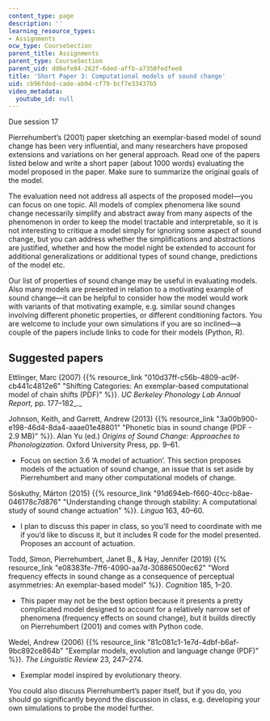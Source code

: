 ```yaml
---
content_type: page
description: ''
learning_resource_types:
- Assignments
ocw_type: CourseSection
parent_title: Assignments
parent_type: CourseSection
parent_uid: dd6efe84-262f-6ded-affb-a7350fedfee8
title: 'Short Paper 3: Computational models of sound change'
uid: cb96fded-cade-ab94-cf79-bcf7e33437b5
video_metadata:
  youtube_id: null
---
```


Due session 17

Pierrehumbert’s (2001) paper sketching an exemplar-based model of sound change has been very influential, and many researchers have proposed extensions and variations on her general approach. Read one of the papers listed below and write a short paper (about 1000 words) evaluating the model proposed in the paper. Make sure to summarize the original goals of the model.

The evaluation need not address all aspects of the proposed model—you can focus on one topic. All models of complex phenomena like sound change necessarily simplify and abstract away from many aspects of the phenomenon in order to keep the model tractable and interpretable, so it is not interesting to critique a model simply for ignoring some aspect of sound change, but you can address whether the simplifications and abstractions are justified, whether and how the model night be extended to account for additional generalizations or additional types of sound change, predictions of the model etc.

Our list of properties of sound change may be useful in evaluating models. Also many models are presented in relation to a motivating example of sound change—it can be helpful to consider how the model would work with variants of that motivating example, e.g. similar sound changes involving different phonetic properties, or different conditioning factors. You are welcome to include your own simulations if you are so inclined—a couple of the papers include links to code for their models (Python, R).

Suggested papers
----------------

Ettlinger, Marc (2007) {{% resource_link "010d37ff-c56b-4809-ac9f-cb441c4812e6" "Shifting Categories: An exemplar-based computational model of chain shifts (PDF)" %}}. _UC Berkeley Phonology Lab Annual Report,_ pp. 177–182_._

Johnson, Keith, and Garrett, Andrew (2013) {{% resource_link "3a00b900-e198-46d4-8da4-aaae01e48801" "Phonetic bias in sound change (PDF - 2.9 MB)" %}}. Alan Yu (ed.) _Origins of Sound Change: Approaches to Phonologization._ Oxford University Press, pp. 9–61.

*   Focus on section 3.6 ‘A model of actuation’. This section proposes models of the actuation of sound change, an issue that is set aside by Pierrehumbert and many other computational models of change.

Sóskuthy, Márton (2015) {{% resource_link "91d694eb-f660-40cc-b8ae-046178c7d876" "Understanding change through stability: A computational study of sound change actuation" %}}. _Lingua_ 163, 40–60.

*   I plan to discuss this paper in class, so you’ll need to coordinate with me if you’d like to discuss it, but it includes R code for the model presented. Proposes an account of actuation.

Todd, Simon, Pierrehumbert, Janet B., & Hay, Jennifer (2019) {{% resource_link "e08383fe-7ff6-4090-aa7d-30886500ec62" "Word frequency effects in sound change as a consequence of perceptual asymmetries: An exemplar-based model" %}}. _Cognition_ 185, 1–20.

*   This paper may not be the best option because it presents a pretty complicated model designed to account for a relatively narrow set of phenomena (frequency effects on sound change), but it builds directly on Pierrehumbert (2001) and comes with Python code.

Wedel, Andrew (2006) {{% resource_link "81c081c1-1e7d-4dbf-b6af-9bc892ce864b" "Exemplar models, evolution and language change (PDF)" %}}. _The Linguistic Review_ 23, 247–274.

*   Exemplar model inspired by evolutionary theory.

You could also discuss Pierrehumbert’s paper itself, but if you do, you should go significantly beyond the discussion in class, e.g. developing your own simulations to probe the model further.